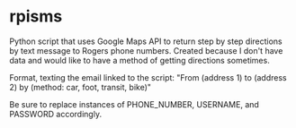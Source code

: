 # rpisms

Python script that uses Google Maps API to return step by step directions by text message to Rogers phone numbers.
Created because I don't have data and would like to have a method of getting directions sometimes.

Format, texting the email linked to the script:
"From (address 1) to (address 2) by (method: car, foot, transit, bike)"

Be sure to replace instances of PHONE_NUMBER, USERNAME, and PASSWORD accordingly.
